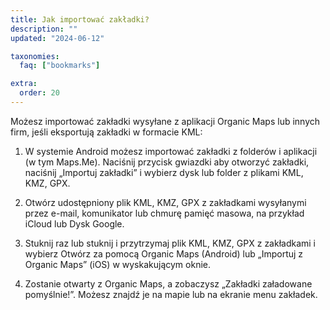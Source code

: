 ```yaml
---
title: Jak importować zakładki?
description: ""
updated: "2024-06-12"

taxonomies:
  faq: ["bookmarks"]

extra:
  order: 20
---
```


Możesz importować zakładki wysyłane z aplikacji Organic Maps lub innych firm, jeśli eksportują zakładki w formacie KML:

1. W systemie Android możesz importować zakładki z folderów i aplikacji (w tym Maps.Me). Naciśnij przycisk gwiazdki aby otworzyć zakładki, naciśnij „Importuj zakładki” i wybierz dysk lub folder z plikami KML, KMZ, GPX.

2. Otwórz udostępniony plik KML, KMZ, GPX z zakładkami wysyłanymi przez e-mail, komunikator lub chmurę pamięć masowa, na przykład iCloud lub Dysk Google.

3. Stuknij raz lub stuknij i przytrzymaj plik KML, KMZ, GPX z zakładkami i wybierz Otwórz za pomocą Organic Maps (Android) lub „Importuj z Organic Maps” (iOS) w wyskakującym oknie.

4. Zostanie otwarty z Organic Maps, a zobaczysz „Zakładki załadowane pomyślnie!”. Możesz znajdź je na mapie lub na ekranie menu zakładek.
